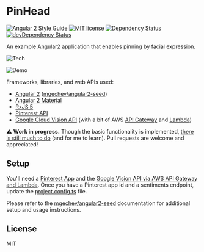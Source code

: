 PinHead
=======

[![Angular 2 Style Guide](https://mgechev.github.io/angular2-style-guide/images/badge.svg)](https://github.com/mgechev/angular2-style-guide)
[![MIT license](http://img.shields.io/badge/license-MIT-brightgreen.svg)](http://opensource.org/licenses/MIT)
[![Dependency Status](https://david-dm.org/cyk/pin-head.svg)](https://david-dm.org/cyk/pin-head)
[![devDependency Status](https://david-dm.org/cyk/pin-head/dev-status.svg)](https://david-dm.org/cyk/pin-head#info=devDependencies)

An example Angular2 application that enables pinning by facial expression.

![Tech](http://i.imgur.com/fgQnvt5.png)

![Demo](http://i.imgur.com/QMpj44K.gif)

Frameworks, libraries, and web APIs used:

- [Angular 2](https://angular.io/) ([mgechev/angular2-seed](http://github.com/mgechev/angular2-seed))
- [Angular 2 Material](https://github.com/angular/material2)
- [RxJS 5](https://github.com/ReactiveX/rxjs)
- [Pinterest API](https://developers.pinterest.com/docs/getting-started/introduction/)
- [Google Cloud Vision API](https://cloud.google.com/vision/) (with a bit of AWS [API Gateway](https://aws.amazon.com/api-gateway/) and [Lambda](https://aws.amazon.com/lambda/))

:warning: **Work in progress.** Though the basic functionality is implemented, [there is still much to do](https://github.com/cyk/pin-head/issues) (and for me to learn). Pull requests are welcome and appreciated!

## Setup

You'll need a [Pinterest App](https://developers.pinterest.com/apps/) and the [Google Vision API via AWS API Gateway and Lambda](https://gist.github.com/cyk/8ec6481d3dcbe10376f8). Once you have a Pinterest app id and a sentiments endpoint, update the [project.config.ts](https://github.com/cyk/pin-head/blob/master/tools/config/project.config.ts) file.

Please refer to the [mgechev/angular2-seed](http://github.com/mgechev/angular2-seed) documentation for additional setup and usage instructions.

## License

MIT
